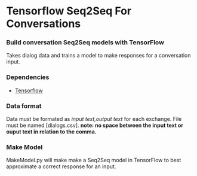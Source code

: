 # Tensorflow Seq2Seq For Conversations
### Build conversation Seq2Seq models with TensorFlow

Takes dialog data and trains a model to make responses for a conversation input.

### Dependencies 
* [Tensorflow](https://github.com/tensorflow/tensorflow)

### Data format
Data must be formated as *input text,output text* for each exchange. File must be named \[dialogs.csv\]. **note: no space between the input text or ouput text in relation to the comma.**

### Make Model
MakeModel.py will make make a Seq2Seq model in TensorFlow to best approximate a correct response for an input.
